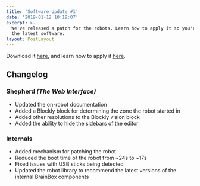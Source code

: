 ```yaml
---
title: 'Software Update #1'
date: '2019-01-12 10:19:07'
excerpt: >-
  We've released a patch for the robots. Learn how to apply it so you're using
  the latest software.
layout: PostLayout
---
```


Download it [here](/patch-2019-01-12.zip), and learn how to apply it [here](/docs/patching-the-robot.md).

## Changelog

### Shepherd *(The Web Interface)*
* Updated the on-robot documentation
* Added a Blockly block for determining the zone the robot started in
* Added other resolutions to the Blockly vision block
* Added the ability to hide the sidebars of the editor

### Internals
* Added mechanism for patching the robot
* Reduced the boot time of the robot from ~24s to ~17s
* Fixed issues with USB sticks being detected
* Updated the robot library to recommend the latest versions of the internal BrainBox components


